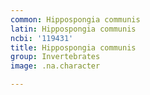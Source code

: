 ```yaml
---
common: Hippospongia communis
latin: Hippospongia communis
ncbi: '119431'
title: Hippospongia communis
group: Invertebrates
image: .na.character

---
```

